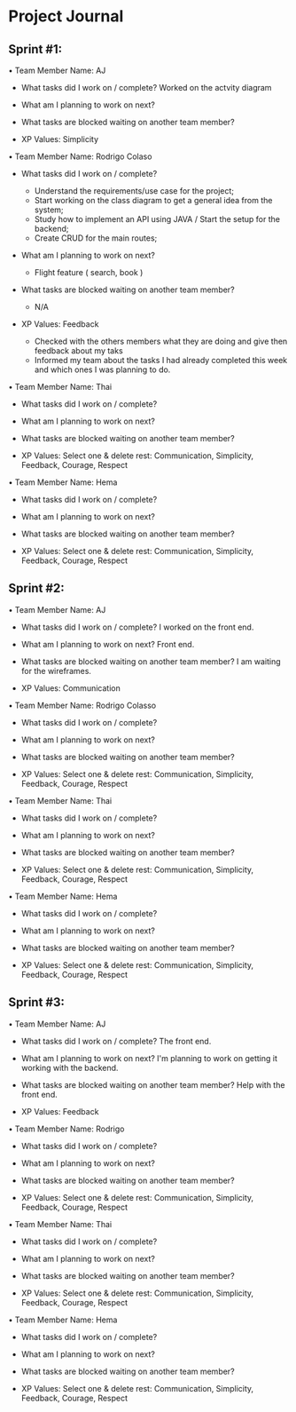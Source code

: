 # Project Journal

## Sprint #1:

• Team Member Name: AJ

- What tasks did I work on / complete? Worked on the actvity diagram

- What am I planning to work on next?

- What tasks are blocked waiting on another team member?

- XP Values: Simplicity

• Team Member Name: Rodrigo Colaso

- What tasks did I work on / complete?
  - Understand the requirements/use case for the project;
  - Start working on the class diagram to get a general idea from the system;
  - Study how to implement an API using JAVA / Start the setup for the backend;
  - Create CRUD for the main routes;
  
- What am I planning to work on next?
  - Flight feature ( search, book )

- What tasks are blocked waiting on another team member?
  - N/A
  
- XP Values: Feedback
  - Checked with the others members what they are doing and give then feedback about my taks
  - Informed my team about the tasks I had already completed this week and which ones I was planning to do.

• Team Member Name: Thai

- What tasks did I work on / complete?

- What am I planning to work on next?

- What tasks are blocked waiting on another team member?

- XP Values: Select one & delete rest: Communication, Simplicity, Feedback, Courage, Respect


• Team Member Name: Hema

- What tasks did I work on / complete?

- What am I planning to work on next?

- What tasks are blocked waiting on another team member?

- XP Values: Select one & delete rest: Communication, Simplicity, Feedback, Courage, Respect

## Sprint #2:

• Team Member Name: AJ

- What tasks did I work on / complete? I worked on the front end.
  
- What am I planning to work on next? Front end.

- What tasks are blocked waiting on another team member? I am waiting for the wireframes.

- XP Values: Communication


• Team Member Name: Rodrigo Colasso

- What tasks did I work on / complete?
  
- What am I planning to work on next?

- What tasks are blocked waiting on another team member?

- XP Values: Select one & delete rest: Communication, Simplicity, Feedback, Courage, Respect


• Team Member Name: Thai

- What tasks did I work on / complete?

- What am I planning to work on next?

- What tasks are blocked waiting on another team member?

- XP Values: Select one & delete rest: Communication, Simplicity, Feedback, Courage, Respect


• Team Member Name: Hema

- What tasks did I work on / complete?

- What am I planning to work on next?

- What tasks are blocked waiting on another team member?

- XP Values: Select one & delete rest: Communication, Simplicity, Feedback, Courage, Respect


## Sprint #3:

• Team Member Name: AJ

- What tasks did I work on / complete? The front end.

- What am I planning to work on next? I'm planning to work on getting it working with the backend.

- What tasks are blocked waiting on another team member? Help with the front end.

- XP Values: Feedback


• Team Member Name: Rodrigo

- What tasks did I work on / complete?

- What am I planning to work on next?

- What tasks are blocked waiting on another team member?

- XP Values: Select one & delete rest: Communication, Simplicity, Feedback, Courage, Respect



• Team Member Name: Thai

- What tasks did I work on / complete?

- What am I planning to work on next?

- What tasks are blocked waiting on another team member?

- XP Values: Select one & delete rest: Communication, Simplicity, Feedback, Courage, Respect


• Team Member Name: Hema

- What tasks did I work on / complete?

- What am I planning to work on next?

- What tasks are blocked waiting on another team member?

- XP Values: Select one & delete rest: Communication, Simplicity, Feedback, Courage, Respect


